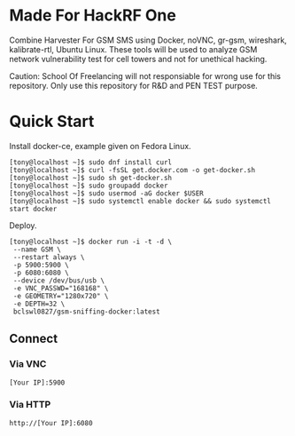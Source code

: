 # Made For HackRF One

Combine Harvester For GSM SMS using Docker, noVNC, gr-gsm, wireshark, kalibrate-rtl, Ubuntu Linux. These tools will be used to analyze GSM network vulnerability test for cell towers and not for unethical hacking. 

Caution: School Of Freelancing will not responsiable for wrong use for this repository. Only use this repository for R&D and PEN TEST purpose.  

# Quick Start

Install docker-ce, example given on Fedora Linux.

```
[tony@localhost ~]$ sudo dnf install curl
[tony@localhost ~]$ curl -fsSL get.docker.com -o get-docker.sh
[tony@localhost ~]$ sudo sh get-docker.sh
[tony@localhost ~]$ sudo groupadd docker
[tony@localhost ~]$ sudo usermod -aG docker $USER
[tony@localhost ~]$ sudo systemctl enable docker && sudo systemctl start docker
```

Deploy.

```
[tony@localhost ~]$ docker run -i -t -d \
 --name GSM \
 --restart always \
 -p 5900:5900 \
 -p 6080:6080 \
 --device /dev/bus/usb \
 -e VNC_PASSWD="168168" \
 -e GEOMETRY="1280x720" \
 -e DEPTH=32 \
 bclswl0827/gsm-sniffing-docker:latest
```

## Connect

### Via VNC

```
[Your IP]:5900
```

### Via HTTP

```
http://[Your IP]:6080
